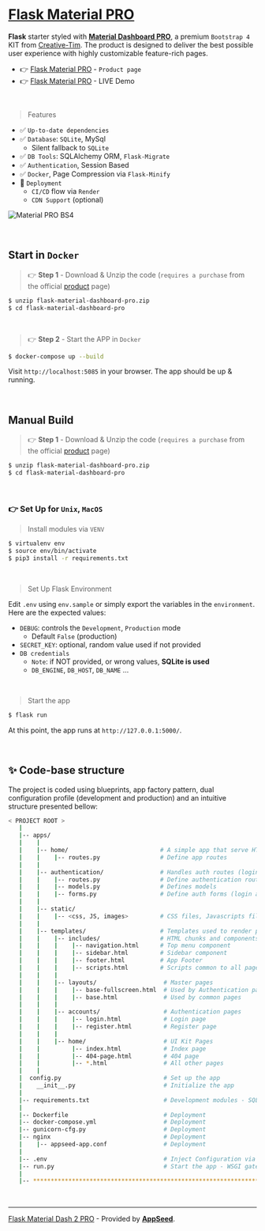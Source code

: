 # [Flask Material PRO](https://appseed.us/product/material-dashboard-pro/flask/)

**Flask** starter styled with **[Material Dashboard PRO](https://appseed.us/product/material-dashboard-pro/flask/)**, a premium `Bootstrap 4` KIT from [Creative-Tim](https://bit.ly/3fKQZaL).
The product is designed to deliver the best possible user experience with highly customizable feature-rich pages. 

- 👉 [Flask Material PRO](https://appseed.us/product/material-dashboard-pro/flask/) - `Product page`
- 👉 [Flask Material PRO](https://flask-material-dashboard-pro.appseed-srv1.com/) - LIVE Demo

<br />

> Features

- ✅ `Up-to-date dependencies`
- ✅ `Database`: `SQLite`, MySql
  - Silent fallback to `SQLite`  
- ✅ `DB Tools`: SQLAlchemy ORM, `Flask-Migrate`
- ✅ `Authentication`, Session Based
- ✅ `Docker`, Page Compression via `Flask-Minify`
- 🚀 `Deployment` 
  - `CI/CD` flow via `Render`
  - `CDN Support` (optional) 

![Material PRO BS4](https://github.com/app-generator/dummy/assets/51070104/d7a5b026-a965-46e3-b905-e6e27274740f)

<br />

## Start in `Docker`

> 👉 **Step 1** - Download & Unzip the code (`requires a purchase` from the official [product](https://appseed.us/product/material-dashboard-pro/flask/) page)

```bash
$ unzip flask-material-dashboard-pro.zip
$ cd flask-material-dashboard-pro
```

<br />

> 👉 **Step 2** - Start the APP in `Docker`

```bash
$ docker-compose up --build 
```

Visit `http://localhost:5085` in your browser. The app should be up & running.

<br />

## Manual Build 

> 👉 **Step 1** - Download & Unzip the code (`requires a purchase` from the official [product](https://appseed.us/product/material-dashboard-pro/flask/) page)

```bash
$ unzip flask-material-dashboard-pro.zip
$ cd flask-material-dashboard-pro
```

<br />

### 👉 Set Up for `Unix`, `MacOS` 

> Install modules via `VENV`  

```bash
$ virtualenv env
$ source env/bin/activate
$ pip3 install -r requirements.txt
```

<br />

> Set Up Flask Environment

Edit `.env` using `env.sample` or simply export the variables in the `environment`. Here are the expected values: 

- `DEBUG`: controls the `Development`, `Production` mode
  - Default `False` (production)
- `SECRET_KEY`: optional, random value used if not provided
- `DB credentials`
  - `Note`: if NOT provided, or wrong values, **SQLite is used**
  - `DB_ENGINE`, `DB_HOST`, `DB_NAME` ...
 
<br />

> Start the app

```bash
$ flask run
```

At this point, the app runs at `http://127.0.0.1:5000/`. 

<br />

## ✨ Code-base structure

The project is coded using blueprints, app factory pattern, dual configuration profile (development and production) and an intuitive structure presented bellow:

```bash
< PROJECT ROOT >
   |
   |-- apps/
   |    |
   |    |-- home/                          # A simple app that serve HTML files
   |    |    |-- routes.py                 # Define app routes
   |    |
   |    |-- authentication/                # Handles auth routes (login and register)
   |    |    |-- routes.py                 # Define authentication routes  
   |    |    |-- models.py                 # Defines models  
   |    |    |-- forms.py                  # Define auth forms (login and register) 
   |    |
   |    |-- static/
   |    |    |-- <css, JS, images>         # CSS files, Javascripts files
   |    |
   |    |-- templates/                     # Templates used to render pages
   |    |    |-- includes/                 # HTML chunks and components
   |    |    |    |-- navigation.html      # Top menu component
   |    |    |    |-- sidebar.html         # Sidebar component
   |    |    |    |-- footer.html          # App Footer
   |    |    |    |-- scripts.html         # Scripts common to all pages
   |    |    |
   |    |    |-- layouts/                   # Master pages
   |    |    |    |-- base-fullscreen.html  # Used by Authentication pages
   |    |    |    |-- base.html             # Used by common pages
   |    |    |
   |    |    |-- accounts/                  # Authentication pages
   |    |    |    |-- login.html            # Login page
   |    |    |    |-- register.html         # Register page
   |    |    |
   |    |    |-- home/                      # UI Kit Pages
   |    |         |-- index.html            # Index page
   |    |         |-- 404-page.html         # 404 page
   |    |         |-- *.html                # All other pages
   |    |    
   |  config.py                             # Set up the app
   |    __init__.py                         # Initialize the app
   |
   |-- requirements.txt                     # Development modules - SQLite storage
   |
   |-- Dockerfile                           # Deployment
   |-- docker-compose.yml                   # Deployment
   |-- gunicorn-cfg.py                      # Deployment   
   |-- nginx                                # Deployment
   |    |-- appseed-app.conf                # Deployment 
   |
   |-- .env                                 # Inject Configuration via Environment
   |-- run.py                               # Start the app - WSGI gateway
   |
   |-- ************************************************************************
```

<br />

---
[Flask Material Dash 2 PRO](https://appseed.us/product/material-dashboard2-pro/flask/) - Provided by **[AppSeed](https://appseed.us/app-generator)**.
